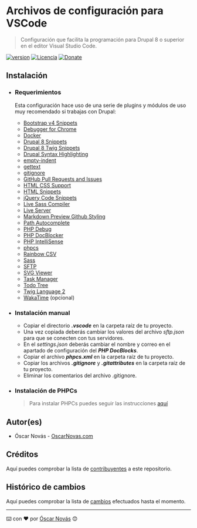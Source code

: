 Archivos de configuración para VSCode
===

>Configuración que facilita la programación para Drupal 8 o superior en el
>editor Visual Studio Code.

[![version][version-badge]][changelog]
[![Licencia][license-badge]][license]
[![Donate][donate-badge]][donate-url]

## Instalación

* ### Requerimientos

  Esta configuración hace uso de una serie de plugins y módulos de uso muy
  recomendado si trabajas con Drupal:

  * [Bootstrap v4 Snippets](https://marketplace.visualstudio.com/items?itemName=Zaczero.bootstrap-v4-snippets)
  * [Debugger for Chrome](https://marketplace.visualstudio.com/items?itemName=msjsdiag.debugger-for-chrome)
  * [Docker](https://marketplace.visualstudio.com/items?itemName=ms-azuretools.vscode-docker)
  * [Drupal 8 Snippets](https://marketplace.visualstudio.com/items?itemName=dssiqueira.drupal-8-snippets)
  * [Drupal 8 Twig Snippets](https://marketplace.visualstudio.com/items?itemName=tsega.drupal-8-twig-snippets)
  * [Drupal Syntax Highlighting](https://marketplace.visualstudio.com/items?itemName=marcostazi.VS-code-drupal)
  * [empty-indent](https://marketplace.visualstudio.com/items?itemName=DmitryDorofeev.empty-indent)
  * [gettext](https://marketplace.visualstudio.com/items?itemName=mrorz.language-gettext)
  * [gitignore](https://marketplace.visualstudio.com/items?itemName=codezombiech.gitignore)
  * [GitHub Pull Requests and Issues](https://marketplace.visualstudio.com/items?itemName=GitHub.vscode-pull-request-github)
  * [HTML CSS Support](https://marketplace.visualstudio.com/items?itemName=ecmel.vscode-html-css)
  * [HTML Snippets](https://marketplace.visualstudio.com/items?itemName=abusaidm.html-snippets)
  * [jQuery Code Snippets](https://marketplace.visualstudio.com/items?itemName=donjayamanne.jquerysnippets)
  * [Live Sass Compiler](https://marketplace.visualstudio.com/items?itemName=ritwickdey.live-sass)
  * [Live Server](https://marketplace.visualstudio.com/items?itemName=ritwickdey.LiveServer)
  * [Markdown Preview Github Styling](https://marketplace.visualstudio.com/items?itemName=bierner.markdown-preview-github-styles)
  * [Path Autocomplete](https://marketplace.visualstudio.com/items?itemName=ionutvmi.path-autocomplete)
  * [PHP Debug](https://marketplace.visualstudio.com/items?itemName=felixfbecker.php-debug)
  * [PHP DocBlocker](https://marketplace.visualstudio.com/items?itemName=neilbrayfield.php-docblocker)
  * [PHP IntelliSense](https://marketplace.visualstudio.com/items?itemName=felixfbecker.php-intellisense)
  * [phpcs](https://marketplace.visualstudio.com/items?itemName=shevaua.phpcs)
  * [Rainbow CSV](https://marketplace.visualstudio.com/items?itemName=mechatroner.rainbow-csv)
  * [Sass](https://marketplace.visualstudio.com/items?itemName=Syler.sass-indented)
  * [SFTP](https://marketplace.visualstudio.com/items?itemName=liximomo.sftp)
  * [SVG Viewer](https://marketplace.visualstudio.com/items?itemName=cssho.vscode-svgviewer)
  * [Task Manager](https://marketplace.visualstudio.com/items?itemName=cnshenj.vscode-task-manager)
  * [Todo Tree](https://marketplace.visualstudio.com/items?itemName=Gruntfuggly.todo-tree)
  * [Twig Language 2](https://marketplace.visualstudio.com/items?itemName=mblode.twig-language-2)
  * [WakaTime](https://marketplace.visualstudio.com/items?itemName=WakaTime.vscode-wakatime) (opcional)

* ### Instalación manual

  * Copiar el directorio ***.vscode*** en la carpeta raíz de tu proyecto.
  * Una vez copiada deberás cambiar los valores del archivo *sftp.json* para
    que se conecten con tus servidores.
  * En el *settings.json* deberás cambiar el nombre y correo en el apartado de
    configuración del ***PHP DocBlocks***.
  * Copiar el archivo ***phpcs.xml*** en la carpeta raíz de tu proyecto.
  * Copiar los archivos ***.gitignore*** y ***.gitattributes*** en la carpeta
    raíz de tu proyecto.
  * Eliminar los comentarios del archivo .gitignore.

* ### Instalación de PHPCs

  >Para instalar PHPCs puedes seguir las instrucciones [aquí](https://oscarnovas.com/blog/usar-la-guia-de-estilo-de-drupal-con-phpcs-y-visual-code)

## Autor(es)
- Óscar Novás - [OscarNovas.com][mi-web]

## Créditos
Aquí puedes comprobar la lista de [contribuyentes][contributors]
a este repositorio.

## Histórico de cambios
Aquí puedes comprobar la lista de [cambios][changelog] efectuados hasta el
momento.

---
⌨️ con ❤️ por [Óscar Novás][mi-web] 😊

[mi-web]: https://oscarnovas.com "for developers"

[version]: v0.1.1
[version-badge]: https://img.shields.io/badge/version-0.1.1-blue.svg

[license]: LICENSE.md
[license-badge]: https://img.shields.io/github/license/oscarnovasf/vscode_config "Leer la licencia"

[changelog]: CHANGELOG.md "Histórico de cambios"
[contributors]: https://github.com/oscarnovasf/vscode_config/contributors "Ver contribuyentes"

[donate-badge]: https://img.shields.io/badge/Donate-PayPal-green.svg
[donate-url]: https://paypal.me/oscarnovasf "Haz una donación"
